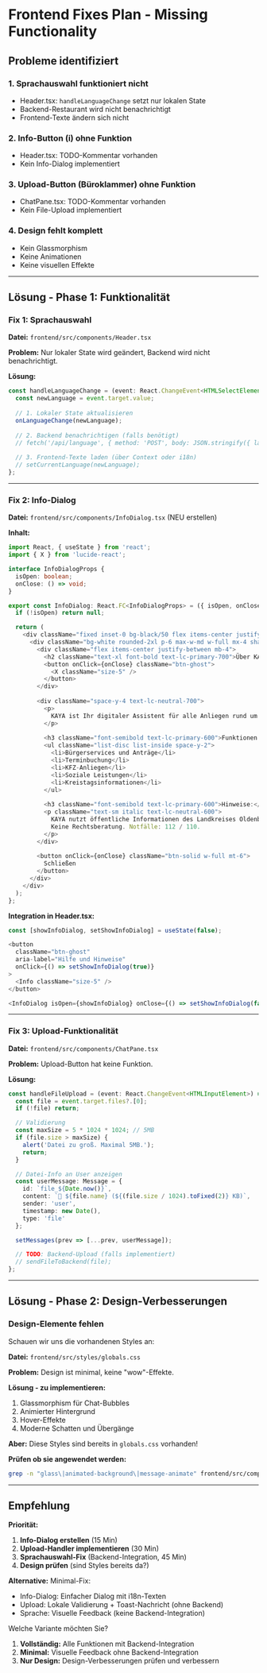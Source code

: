 # Frontend Fixes Plan - Missing Functionality

## Probleme identifiziert

### 1. Sprachauswahl funktioniert nicht
- Header.tsx: `handleLanguageChange` setzt nur lokalen State
- Backend-Restaurant wird nicht benachrichtigt
- Frontend-Texte ändern sich nicht

### 2. Info-Button (i) ohne Funktion
- Header.tsx: TODO-Kommentar vorhanden
- Kein Info-Dialog implementiert

### 3. Upload-Button (Büroklammer) ohne Funktion
- ChatPane.tsx: TODO-Kommentar vorhanden
- Kein File-Upload implementiert

### 4. Design fehlt komplett
- Kein Glassmorphism
- Keine Animationen
- Keine visuellen Effekte

---

## Lösung - Phase 1: Funktionalität

### Fix 1: Sprachauswahl

**Datei:** `frontend/src/components/Header.tsx`

**Problem:** Nur lokaler State wird geändert, Backend wird nicht benachrichtigt.

**Lösung:**
```typescript
const handleLanguageChange = (event: React.ChangeEvent<HTMLSelectElement>) => {
  const newLanguage = event.target.value;
  
  // 1. Lokaler State aktualisieren
  onLanguageChange(newLanguage);
  
  // 2. Backend benachrichtigen (falls benötigt)
  // fetch('/api/language', { method: 'POST', body: JSON.stringify({ language: newLanguage }) });
  
  // 3. Frontend-Texte laden (über Context oder i18n)
  // setCurrentLanguage(newLanguage);
};
```

---

### Fix 2: Info-Dialog

**Datei:** `frontend/src/components/InfoDialog.tsx` (NEU erstellen)

**Inhalt:**
```typescript
import React, { useState } from 'react';
import { X } from 'lucide-react';

interface InfoDialogProps {
  isOpen: boolean;
  onClose: () => void;
}

export const InfoDialog: React.FC<InfoDialogProps> = ({ isOpen, onClose }) => {
  if (!isOpen) return null;

  return (
    <div className="fixed inset-0 bg-black/50 flex items-center justify-center z-50">
      <div className="bg-white rounded-2xl p-6 max-w-md w-full mx-4 shadow-strong">
        <div className="flex items-center justify-between mb-4">
          <h2 className="text-xl font-bold text-lc-primary-700">Über KAYA</h2>
          <button onClick={onClose} className="btn-ghost">
            <X className="size-5" />
          </button>
        </div>
        
        <div className="space-y-4 text-lc-neutral-700">
          <p>
            KAYA ist Ihr digitaler Assistent für alle Anliegen rund um den Landkreis Oldenburg.
          </p>
          
          <h3 className="font-semibold text-lc-primary-600">Funktionen:</h3>
          <ul className="list-disc list-inside space-y-2">
            <li>Bürgerservices und Anträge</li>
            <li>Terminbuchung</li>
            <li>KFZ-Anliegen</li>
            <li>Soziale Leistungen</li>
            <li>Kreistagsinformationen</li>
          </ul>
          
          <h3 className="font-semibold text-lc-primary-600">Hinweise:</h3>
          <p className="text-sm italic text-lc-neutral-600">
            KAYA nutzt öffentliche Informationen des Landkreises Oldenburg. 
            Keine Rechtsberatung. Notfälle: 112 / 110.
          </p>
        </div>
        
        <button onClick={onClose} className="btn-solid w-full mt-6">
          Schließen
        </button>
      </div>
    </div>
  );
};
```

**Integration in Header.tsx:**
```typescript
const [showInfoDialog, setShowInfoDialog] = useState(false);

<button
  className="btn-ghost"
  aria-label="Hilfe und Hinweise"
  onClick={() => setShowInfoDialog(true)}
>
  <Info className="size-5" />
</button>

<InfoDialog isOpen={showInfoDialog} onClose={() => setShowInfoDialog(false)} />
```

---

### Fix 3: Upload-Funktionalität

**Datei:** `frontend/src/components/ChatPane.tsx`

**Problem:** Upload-Button hat keine Funktion.

**Lösung:**
```typescript
const handleFileUpload = (event: React.ChangeEvent<HTMLInputElement>) => {
  const file = event.target.files?.[0];
  if (!file) return;

  // Validierung
  const maxSize = 5 * 1024 * 1024; // 5MB
  if (file.size > maxSize) {
    alert('Datei zu groß. Maximal 5MB.');
    return;
  }

  // Datei-Info an User anzeigen
  const userMessage: Message = {
    id: `file_${Date.now()}`,
    content: `📎 ${file.name} (${(file.size / 1024).toFixed(2)} KB)`,
    sender: 'user',
    timestamp: new Date(),
    type: 'file'
  };

  setMessages(prev => [...prev, userMessage]);

  // TODO: Backend-Upload (falls implementiert)
  // sendFileToBackend(file);
};
```

---

## Lösung - Phase 2: Design-Verbesserungen

### Design-Elemente fehlen

Schauen wir uns die vorhandenen Styles an:

**Datei:** `frontend/src/styles/globals.css`

**Problem:** Design ist minimal, keine "wow"-Effekte.

**Lösung - zu implementieren:**
1. Glassmorphism für Chat-Bubbles
2. Animierter Hintergrund
3. Hover-Effekte
4. Moderne Schatten und Übergänge

**Aber:** Diese Styles sind bereits in `globals.css` vorhanden!

**Prüfen ob sie angewendet werden:**
```bash
grep -n "glass\|animated-background\|message-animate" frontend/src/components/ChatPane.tsx
```

---

## Empfehlung

**Priorität:**

1. **Info-Dialog erstellen** (15 Min)
2. **Upload-Handler implementieren** (30 Min)
3. **Sprachauswahl-Fix** (Backend-Integration, 45 Min)
4. **Design prüfen** (sind Styles bereits da?)

**Alternative:**
Minimal-Fix:
- Info-Dialog: Einfacher Dialog mit i18n-Texten
- Upload: Lokale Validierung + Toast-Nachricht (ohne Backend)
- Sprache: Visuelle Feedback (keine Backend-Integration)

Welche Variante möchten Sie?

1. **Vollständig:** Alle Funktionen mit Backend-Integration
2. **Minimal:** Visuelle Feedback ohne Backend-Integration
3. **Nur Design:** Design-Verbesserungen prüfen und verbessern


